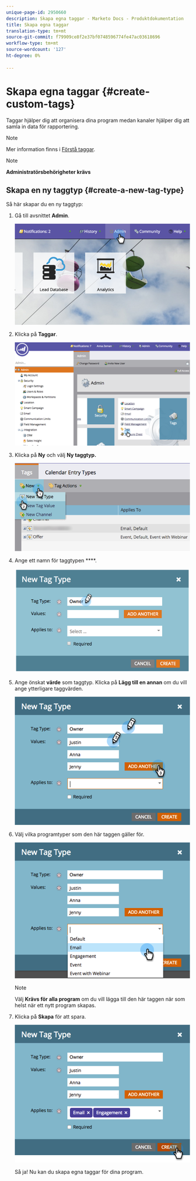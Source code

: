 ```yaml
---
unique-page-id: 2950660
description: Skapa egna taggar - Marketo Docs - Produktdokumentation
title: Skapa egna taggar
translation-type: tm+mt
source-git-commit: f79909ce8f2e37bf0748596774fe47ac03618696
workflow-type: tm+mt
source-wordcount: '127'
ht-degree: 0%

---
```



# Skapa egna taggar {#create-custom-tags}

Taggar hjälper dig att organisera dina program medan kanaler hjälper dig att samla in data för rapportering.

>[!NOTE]
>
>Mer information finns i [Förstå taggar](/help/marketo/product-docs/core-marketo-concepts/programs/working-with-programs/understanding-tags.md).

>[!NOTE]
>
>**Administratörsbehörigheter krävs**

## Skapa en ny taggtyp {#create-a-new-tag-type}

Så här skapar du en ny taggtyp:

1. Gå till avsnittet **Admin**.

   ![](assets/image2015-4-23-14-3a37-3a48.png)

1. Klicka på **Taggar**.

   ![](assets/image2015-4-23-14-3a41-3a18.png)

1. Klicka på **Ny** och välj **Ny taggtyp.**

   ![](assets/image2015-4-23-14-3a42-3a45.png)

1. Ange ett namn för taggtypen ****.

   ![](assets/image2015-4-23-14-3a48-3a58.png)

1. Ange önskat **värde** som taggtyp. Klicka på **Lägg till en annan** om du vill ange ytterligare taggvärden.

   ![](assets/image2015-4-22-11-3a30-3a30.png)

1. Välj vilka programtyper som den här taggen gäller för.

   ![](assets/image2015-4-22-11-3a39-3a7.png)

   >[!NOTE]
   >
   >Välj **Krävs för alla program** om du vill lägga till den här taggen när som helst när ett nytt program skapas.

1. Klicka på **Skapa** för att spara.

   ![](assets/image2015-4-22-11-3a38-3a34.png)

   Så ja! Nu kan du skapa egna taggar för dina program.
